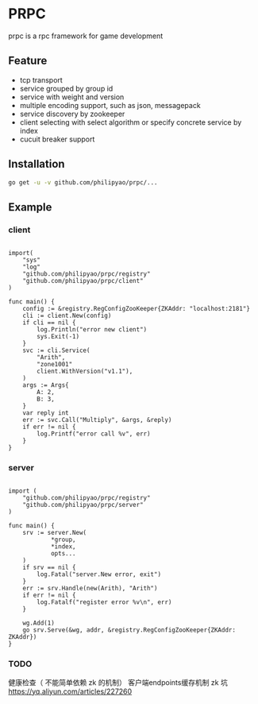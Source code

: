 # PRPC
prpc is a rpc framework for game development

## Feature
* tcp transport
* service grouped by group id
* service with weight and version
* multiple encoding support, such as json, messagepack
* service discovery by zookeeper
* client selecting with select algorithm or specify concrete service by index
* cucuit breaker support

## Installation

```bash
go get -u -v github.com/philipyao/prpc/...
```


## Example
### client

```golang

import(
    "sys"
    "log"
    "github.com/philipyao/prpc/registry"
    "github.com/philipyao/prpc/client"
)

func main() {
    config := &registry.RegConfigZooKeeper{ZKAddr: "localhost:2181"}
    cli := client.New(config)
    if cli == nil {
        log.Println("error new client")
        sys.Exit(-1)
    }
    svc := cli.Service(
        "Arith",
        "zone1001"
        client.WithVersion("v1.1"),
    )
    args := Args{
        A: 2,
        B: 3,
    }
    var reply int
    err := svc.Call("Multiply", &args, &reply)
    if err != nil {
        log.Printf("error call %v", err)
    }
}

```

### server

```golang

import (
    "github.com/philipyao/prpc/registry"
    "github.com/philipyao/prpc/server"
)

func main() {
    srv := server.New(
            *group,
            *index,
            opts...
    )
    if srv == nil {
        log.Fatal("server.New error, exit")
    }
    err := srv.Handle(new(Arith), "Arith")
    if err != nil {
        log.Fatalf("register error %v\n", err)
    }

    wg.Add(1)
    go srv.Serve(&wg, addr, &registry.RegConfigZooKeeper{ZKAddr: ZKAddr})
}

```


### TODO

 健康检查（ 不能简单依赖 zk 的机制）
 客户端endpoints缓存机制
 zk 坑 https://yq.aliyun.com/articles/227260
